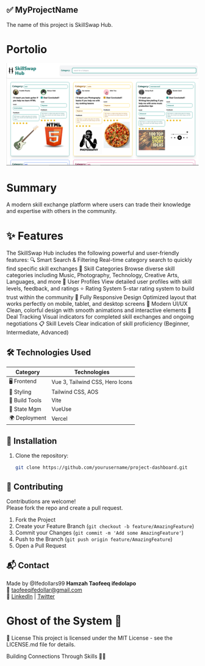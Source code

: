 ## ✅ MyProjectName
The name of this project is SkillSwap Hub.

# Portolio 
![swapskill](./public/images/swapskill.png)


# Summary
A modern skill exchange platform where users can trade their knowledge and expertise with others in the community.

# ✨ Features
The SkillSwap Hub includes the following powerful and user-friendly features:
🔍 Smart Search & Filtering
Real-time category search to quickly find specific skill exchanges
🎯 Skill Categories
Browse diverse skill categories including Music, Photography, Technology, Creative Arts, Languages, and more
👥 User Profiles
View detailed user profiles with skill levels, feedback, and ratings
⭐ Rating System
5-star rating system to build trust within the community
📱 Fully Responsive Design
Optimized layout that works perfectly on mobile, tablet, and desktop screens
🎨 Modern UI/UX
Clean, colorful design with smooth animations and interactive elements
🤝 Deal Tracking
Visual indicators for completed skill exchanges and ongoing negotiations
📋 Skill Levels
Clear indication of skill proficiency (Beginner, Intermediate, Advanced)


## 🛠️ Technologies Used
| Category        | Technologies                          |
|-----------------|---------------------------------------|
| 🖥️ Frontend     | Vue 3, Tailwind CSS, Hero Icons       |
| 🎨 Styling      | Tailwind CSS, AOS                     |
| 🚀 Build Tools  | 	Vite                                 |
| 🧠 State Mgm    | VueUse                                | 
| 🌍 Deployment   | Vercel                                |

## 🚀 Installation

1. Clone the repository:
   ```bash
   git clone https://github.com/yourusername/project-dashboard.git

## 🤝 Contributing
Contributions are welcome!  
Please fork the repo and create a pull request.
1. Fork the Project  
2. Create your Feature Branch (`git checkout -b feature/AmazingFeature`)  
3. Commit your Changes (`git commit -m 'Add some AmazingFeature'`)  
4. Push to the Branch (`git push origin feature/AmazingFeature`)  
5. Open a Pull Request


## 📬 Contact
Made by @Ifedollars99
**Hamzah Taofeeq ifedolapo**  
📧 taofeeqifedollar@gmail.com  
🔗 [LinkedIn](https://www.linkedin.com/in/taofeeq-ifedolapo-7890162ba?utm_source=share&utm_campaign=share_via&utm_content=profile&utm_medium=android_app) 
| [Twitter](https://x.com/IfedollarsAvr?t=KWrkgQdZLuh7Y7xaCLCWeg&s=09)
# Ghost of the System 👻

📄 License
This project is licensed under the MIT License - see the LICENSE.md file for details.

Building Connections Through Skills 🤝✨

